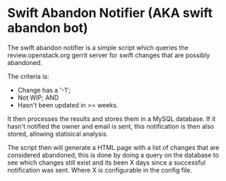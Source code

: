 Swift Abandon Notifier (AKA swift abandon bot)
===============================================

The swift abandon notifier is a simple script which queries the review.openstack.org gerrit server for swift changes that are possibly abandoned.

The criteria is:
  - Change has a '-1';
  - Not WIP; AND
  - Hasn't been updated in >= weeks.

It then processes the results and stores them in a MySQL database. If it hasn't notified the owner and email is sent, this notification is then also stored, allowing statisical analysis.

The script then will generate a HTML page with a list of changes that are considered abandoned, this is done by doing a query on the database to see which changes still exist and its been X days since a successful notification was sent. Where X is configurable in the config file.
